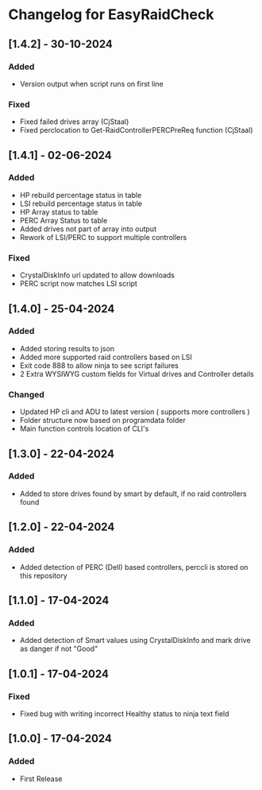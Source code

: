 # Changelog for EasyRaidCheck

## [1.4.2] - 30-10-2024

### Added

- Version output when script runs on first line

### Fixed

- Fixed failed drives array (CjStaal)
- Fixed perclocation to Get-RaidControllerPERCPreReq function (CjStaal)

## [1.4.1] - 02-06-2024

### Added

- HP rebuild percentage status in table
- LSI rebuild percentage status in table
- HP Array status to table
- PERC Array Status to table
- Added drives not part of array into output
- Rework of LSI/PERC to support multiple controllers

### Fixed

- CrystalDiskInfo url updated to allow downloads
- PERC script now matches LSI script

## [1.4.0] - 25-04-2024

### Added

- Added storing results to json
- Added more supported raid controllers based on LSI
- Exit code 888 to allow ninja to see script failures
- 2 Extra WYSIWYG custom fields for Virtual drives and Controller details

### Changed

- Updated HP cli and ADU to latest version ( supports more controllers )
- Folder structure now based on programdata folder
- Main function controls location of CLI's

## [1.3.0] - 22-04-2024

### Added

- Added to store drives found by smart by default, if no raid controllers found

## [1.2.0] - 22-04-2024

### Added

- Added detection of PERC (Dell) based controllers, perccli is stored on this repository

## [1.1.0] - 17-04-2024

### Added

- Added detection of Smart values using CrystalDiskInfo and mark drive as danger if not "Good"

## [1.0.1] - 17-04-2024

### Fixed

- Fixed bug with writing incorrect Healthy status to ninja text field

## [1.0.0] - 17-04-2024

### Added

- First Release